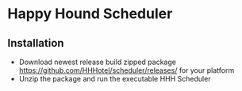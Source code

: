 # Happy Hound Scheduler

## Installation

- Download newest release build zipped package https://github.com/HHHotel/scheduler/releases/ for your platform
- Unzip the package and run the executable HHH Scheduler
